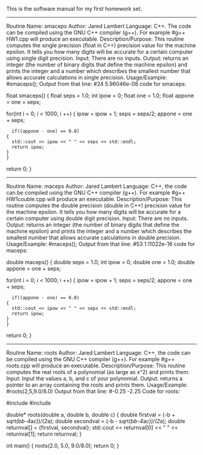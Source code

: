 This is the software manual for my first homework set. 
*******************************************************
Routine Name: smaceps
Author: Jared Lambert
Language: C++. The code can be compiled using the GNU C++ compiler (g++).
For example
#g++ HW1.cpp
will produce an executable. 
Description/Purpose: This routine computes the single precision (float in C++) precision value for the machine epsilon. It tells you how many digits will be accurate for a certain computer using single digit precision.
Input: There are no inputs.
Output: returns an integer (the number of binary digits that define the machine epsilon) and prints the integer and a number which describes the smallest number that allows accurate calculations in single precision.
Usage/Example:
#smaceps();
Output from that line:
#24 5.96046e-08
code for smaceps:

float smaceps()
{
  float seps = 1.0;
  int ipow = 0;
  float one = 1.0;
  float appone = one + seps;

  for(int i = 0; i < 1000; i ++)
    {
      ipow = ipow + 1;
      seps = seps/2;
      appone = one + seps;

      if((appone - one) == 0.0)
	{
	  std::cout << ipow << " " << seps << std::endl;
	  return ipow;
	}
    }
  return 0;
}



********************************************************
Routine Name: maceps
Author: Jared Lambert
Language: C++, the code can be compiled using the GNU C++ compiler (g++).
For example
#g++ HW1couble.cpp
will produce an executable. 
Description/Purpose: This routine computes the double precision (double in C++) precision value for the machine epsilon. It tells you how many digits will be accurate for a certain computer using double digit precision.
Input: There are no inputs.
Output: returns an integer (the number of binary digits that define the machine epsilon) and prints the integer and a number which describes the smallest number that allows accurate calculations in double precision.
Usage/Example:
#maceps();
Output from that line:
#53 1.11022e-16
code for maceps:

double maceps()
{
  double seps = 1.0;
  int ipow = 0;
  double one = 1.0;
  double appone = one + seps;

  for(int i = 0; i < 1000; i ++)
    {
      ipow = ipow + 1;
      seps = seps/2;
      appone = one + seps;

      if((appone - one) == 0.0)
	{
	  std::cout << ipow << " " << seps << std::endl;
	  return ipow;
	}
    }
  return 0;
}



********************************************************
Routine Name: roots
Author: Jared Lambert
Language: C++, the code can be compiled using the GNU C++ compiler (g++).
For example
#g++ roots.cpp
will produce an executable. 
Description/Purpose: This routine computes the real roots of a polynomial (as large as x^2) and prints them.
Input: Input the values a, b, and c of your polynomial.
Output: returns a pointer to an array containing the roots and prints them. 
Usage/Example:
#roots(2,5,9.0/8.0)
Output from that line:
#-0.25 -2.25
Code for roots:

#include <iostream>
#include <cmath>

double* roots(double a, double b, double c)
{
  double firstval = (-b + sqrt(b*b-4*a*c))/(2*a);
  double secondval = (-b - sqrt(b*b-4*a*c))/(2*a);
  double returnval[] = {firstval, secondval};
  std::cout << returnval[0] << " " << returnval[1];
  return returnval;
}

int main()
{
  roots(2.0, 5.0, 9.0/8.0);
  return 0;
}
